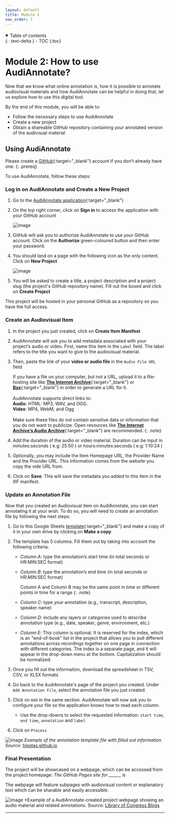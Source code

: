 ```yaml
---
layout: default
title: Module 2
nav_order: 7
---
```


<p style="margin-bottom: 20px"></p>

<details open markdown="block">
  <summary>
    Table of contents
  </summary>
  {: .text-delta }
 - TOC
{:toc}
</details>

# Module 2: How to use AudiAnnotate?

Now that we know what online annotation is, how it is possible to annotate audiovisual materials and how AudiAnnotate can be helpful in doing that, let us explore how to use this digital tool.

By the end of this module, you will be able to:

*  Follow the necessary steps to use AudiAnnotate
*  Create a new project
*  Obtain a shareable GitHub repository containing your annotated version of the audivisual material

## Using AudiAnnotate

Please create a [GitHub](https://github.com/){:target="_blank"} account if you don’t already have one.
{: .prereq}

To use AudiAnnotate, follow these steps:

### Log in on AudiAnnotate and Create a New Project

1. Go to the [AudiAnnotate application](http://audiannotate.brumfieldlabs.com){:target="_blank"}
2. On the top right corner, click on **Sign in** to access the application with your GitHub account
   
   ![image](https://github.com/mylovedsystem/IntrotoIIIF/assets/140271862/a0f2104c-be8e-4d5c-a855-a9e5d777c253)

3. GitHub will ask you to authorize AudiAnnotate to use your GitHub account. Click on the **Authorize** green-coloured button and then enter your password.
4. You should land on a page with the following icon as the only content. Click on **New Project**

   ![image](https://github.com/mylovedsystem/IntrotoIIIF/assets/140271862/85bde92d-2c19-46d5-9f76-3b503ffe6bd4)

5. You will be asked to create a title, a project description and a project slug (the project's GitHub repository name). Fill out the boxed and click on **Create Project**

This project will be hosted in your personal GitHub as a repository so you have the full access.

### Create an Audiovisual Item

1. In the project you just created, click on **Create Item Manifest**
2. AudiAnnotate will ask you to add metadata associated with your project’s audio or video. First, name this item in the `Label` field. The label refers to the title you want to give to the audiovisual material.
3. Then, paste the link of your <b>video or audio file</b> in the `​​Audio File URL` field <br>

   If you have a file on your computer, but not a URL, upload it to a file-hosting site like [**The Internet Archive**](https://archive.org/){:target="_blank"} or 
   [**Box**](https://box.com/){:target="_blank"}  in order to generate a URL for it.<br>
   <br>
   AudiAnnotate supports direct links to:<br>
   **Audio**: HTML: MP3, WAV, and OGG.<br>
   **Video**: MP4, WebM, and Ogg<br>
   <br>
   Make sure these files do not contain sensitive data or information that you do not want to publicize. Open resources like [**The Internet Archive’s Audio 
   Archive**](https://archive.org/details/audio){:target="_blank"} are recommended.
   {: .note} 

4. Add the duration of the audio or video material. Duration can be input in minutes:seconds ( e.g: 25:50 ) or hours:minutes:seconds ( e.g: 1:10:24 )
5. Optionally, you may include the Item Homepage URL, the Provider Name and the Provider URL. This information comes from the website you copy the vide URL from.
6. Click on **Save**. This will save the metadata you added to this item in the IIIF manifest.

### Update an Annotation File

Now that you created an Audiovisual item on AudiAnnotate, you can start annotating it at your wish. To do so, you will need to create an annotation file by following the next steps:

1. Go to this Google Sheets [template](https://docs.google.com/spreadsheets/d/1KdGD0iGzwT4PL8k93ysexStsM-vM_BKTWhvDXJxQ8Pk/copy){:target="_blank"} and make a copy of it in your own drive by clicking on **Make a copy**
2. The template has 5 columns. Fill them out by taking into account the following criteria:

   * *Column A*: type the annotation’s start time (in total seconds or HR:MIN:SEC format)
   * *Column B*: type the annotation’s end time (in total seconds or HR:MIN:SEC format)
  
      Column A and Column B may be the same point in time or different points in time for a range
        {: .note}

   * *Column C*: type your annotation (e.g., transcript, description, speaker name)
   * *Column D*: include any layers or categories used to describe annotation type (e.g., date, speaker, genre, environment, etc.)
   * *Column E*: This column is optional. It is reserved for the index, which is an "end-of-book" list in the project that allows you to pull different         annotations across recordings together on one page in connection with different categories. The index is a separate page, and it will appear in the drop-down menu at the bottom. Capitalization should be normalized.

   
3. Once you fill out the information, download the spreadsheet in TSV, CSV, or XLSX formats
4. Go back to the AudiAnnotate's page of the project you created. Under `Add Annotation File`, select the annotation file you just created.
5. Click on `Add` in the same section. AudiAnnotate will now ask you to configure your file so the application knows how to read each column.
   * Use the drop-downs to select the requested information: `start time`, `end time`, `annotation` and `label`
6. Click on `Process`

  ![image](https://github.com/mylovedsystem/IntrotoIIIF/assets/140271862/d61fb56d-3c83-4990-9cb4-f54678015822)
   *Example of the annotation template file with filled out information. Source:* [hipstas.github.io](https://hipstas.github.io/documentation/creating-annotations)

### Final Presentation

The project will be showcased on a webpage, which can be accessed from the project homepage: *The GitHub Pages site for ______ is* 

The webpage will feature subpages with audiovisual content or explanatory text which can be sharable and easily accessible.


![image](https://github.com/mylovedsystem/IntrotoIIIF/assets/140271862/ba8c2213-645b-4ea6-8498-ce90d80153a0)
*Example of a AudiAnnotate-created project webpage showing an audio material and related annotations. Source: [Library of Congress Blogs](https://blogs.loc.gov/thesignal/2022/08/collaborations-with-embedded-audio-metadata-reusing-cue-chunk-data-for-iiif-web-annotations/)






---


